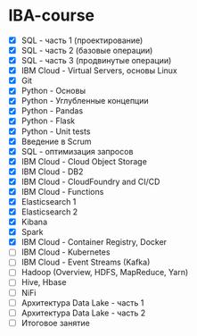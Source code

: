 # IBA-course

- [x] SQL - часть 1 (проектирование)
- [x] SQL - часть 2 (базовые операции)
- [x] SQL - часть 3 (продвинутые операции)
- [x] IBM Cloud - Virtual Servers, основы Linux
- [x] Git
- [x] Python - Основы
- [x] Python - Углубленные концепции
- [x] Python - Pandas
- [x] Python - Flask
- [x] Python - Unit tests
- [x] Введение в Scrum
- [x] SQL - оптимизация запросов
- [x] IBM Cloud - Cloud Object Storage
- [x] IBM Cloud - DB2
- [x] IBM Cloud - CloudFoundry and CI/CD
- [x] IBM Cloud - Functions
- [x] Elasticsearch 1
- [x] Elasticsearch 2
- [x] Kibana
- [x] Spark
- [x] IBM Cloud - Container Registry, Docker
- [ ] IBM Cloud - Kubernetes
- [ ] IBM Cloud - Event Streams (Kafka)
- [ ] Hadoop (Overview, HDFS, MapReduce, Yarn)
- [ ] Hive, Hbase
- [ ] NiFi
- [ ] Архитектура Data Lake - часть 1
- [ ] Архитектура Data Lake - часть 2
- [ ] Итоговое занятие
